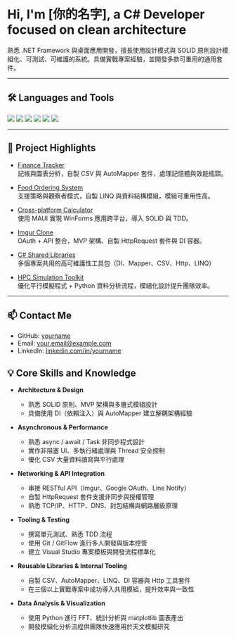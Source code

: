 # Hi, I'm [你的名字], a C# Developer focused on clean architecture

熟悉 .NET Framework 與桌面應用開發，擅長使用設計模式與 SOLID 原則設計模組化、可測試、可維護的系統。具備實戰專案經驗，並開發多款可重用的通用套件。

---

## 🛠️ Languages and Tools

<p align="left">
  <img src="https://img.shields.io/badge/C%23-239120?style=for-the-badge&logo=c-sharp&logoColor=white" />
  <img src="https://img.shields.io/badge/.NET-512BD4?style=for-the-badge&logo=dotnet&logoColor=white" />
  <img src="https://img.shields.io/badge/Python-3776AB?style=for-the-badge&logo=python&logoColor=white" />
  <img src="https://img.shields.io/badge/Git-F05032?style=for-the-badge&logo=git&logoColor=white" />
  <img src="https://img.shields.io/badge/GitHub-181717?style=for-the-badge&logo=github&logoColor=white" />
  <img src="https://img.shields.io/badge/Visual%20Studio-5C2D91?style=for-the-badge&logo=visual-studio&logoColor=white" />
</p>

---

## 📁 Project Highlights

- [Finance Tracker](https://github.com/yourname/FinanceTracker)  
  記帳與圖表分析，自製 CSV 與 AutoMapper 套件，處理記憶體與效能瓶頸。

- [Food Ordering System](https://github.com/yourname/FoodOrderingSystem)  
  支援策略與觀察者模式，自製 LINQ 與資料結構模組，模組可重用性高。

- [Cross-platform Calculator](https://github.com/yourname/CalculatorApp)  
  使用 MAUI 實現 WinForms 應用跨平台，導入 SOLID 與 TDD。

- [Imgur Clone](https://github.com/yourname/ImgurClone)  
  OAuth + API 整合，MVP 架構、自製 HttpRequest 套件與 DI 容器。

- [C# Shared Libraries](https://github.com/yourname/Awesome-CSharp-Utilities)  
  多個專案共用的高可維護性工具包（DI、Mapper、CSV、Http、LINQ）

- [HPC Simulation Toolkit](https://github.com/yourname/ThesisProject)  
  優化平行模擬程式 + Python 資料分析流程，模組化設計提升團隊效率。

---

## 📫 Contact Me

- GitHub: [yourname](https://github.com/yourname)
- Email: your.email@example.com
- LinkedIn: [linkedin.com/in/yourname](https://linkedin.com/in/yourname)


## 💡 Core Skills and Knowledge

- **Architecture & Design**
  - 熟悉 SOLID 原則、MVP 架構與多層式模組設計
  - 具備使用 DI（依賴注入）與 AutoMapper 建立解耦架構經驗

- **Asynchronous & Performance**
  - 熟悉 async / await / Task 非同步程式設計
  - 實作非阻塞 UI、多執行緒處理與 Thread 安全控制
  - 優化 CSV 大量資料讀寫與平行處理

- **Networking & API Integration**
  - 串接 RESTful API（Imgur、Google OAuth、Line Notify）
  - 自製 HttpRequest 套件支援非同步與授權管理
  - 熟悉 TCP/IP、HTTP、DNS、封包結構與網路層級原理

- **Tooling & Testing**
  - 撰寫單元測試、熟悉 TDD 流程
  - 使用 Git / GitFlow 進行多人開發與版本控管
  - 建立 Visual Studio 專案模板與開發流程標準化

- **Reusable Libraries & Internal Tooling**
  - 自製 CSV、AutoMapper、LINQ、DI 容器與 Http 工具套件
  - 在三個以上實戰專案中成功導入共用模組，提升效率與一致性

- **Data Analysis & Visualization**
  - 使用 Python 進行 FFT、統計分析與 matplotlib 圖表產出
  - 開發模組化分析流程供團隊快速應用於天文模擬研究






<!--
**Yihuan-Gong/Yihuan-Gong** is a ✨ _special_ ✨ repository because its `README.md` (this file) appears on your GitHub profile.

Here are some ideas to get you started:

- 🔭 I’m currently working on ...
- 🌱 I’m currently learning ...
- 👯 I’m looking to collaborate on ...
- 🤔 I’m looking for help with ...
- 💬 Ask me about ...
- 📫 How to reach me: ...
- 😄 Pronouns: ...
- ⚡ Fun fact: ...
-->
